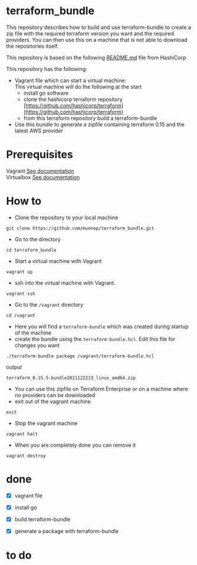 # terraform_bundle

This repository describes how to build and use terraform-bundle to create a zip file with the required terraform version you want and the required providers. You can then use this on a machine that is not able to download the repositories itself. 

This repository is based on the following [README.md](https://github.com/hashicorp/terraform/blob/main/tools/terraform-bundle/README.md) file from HashiCorp


This repository has the following: 
- Vagrant file which can start a virtual machine:  
  This virtual machine will do the following at the start
    - install go software
    - clone the hashicorp terraform repository [https://github.com/hashicorp/terraform](https://github.com/hashicorp/terraform)
    - from this terraform repository build a terraform-bundle
- Use this bundle to generate a zipfile containing terraform 0.15 and the latest AWS provider

# Prerequisites

Vagrant [See documentation](https://www.vagrantup.com/docs/installation)  
Virtualbox [See documentation](https://www.virtualbox.org/wiki/Downloads)

# How to
- Clone the repository to your local machine
```
git clone https://github.com/munnep/terraform_bundle.git
```
- Go to the directory
```
cd terraform_bundle
```
- Start a virtual machine with Vagrant
```
vagrant up
```
- ssh into the virtual machine with Vagrant.
```
vagrant ssh
```
- Go to the ```/vagrant``` directory
```
cd /vagrant
```
- Here you will find a ```terraform-bundle``` which was created during startup of the machine
- create the bundle using the ```terraform-bundle.hcl```. Edit this file for changes you want
```
./terraform-bundle package /vagrant/terraform-bundle.hcl
```
output
```
terraform_0.15.5-bundle2021122213_linux_amd64.zip
```
- You can use this zipfile on Terraform Enterprise or on a machine where no providers can be downloaded
- exit out of the vagrant machine
```
exit
```
- Stop the vagrant machine
```
vagrant halt
```
- When you are completely done you can remove it
```
vagrant destroy
```

# done
- [x] vagrant file
- [x] install go
- [x] build terraform-bundle
- [x] generate a package with terraform-bundle


# to do


